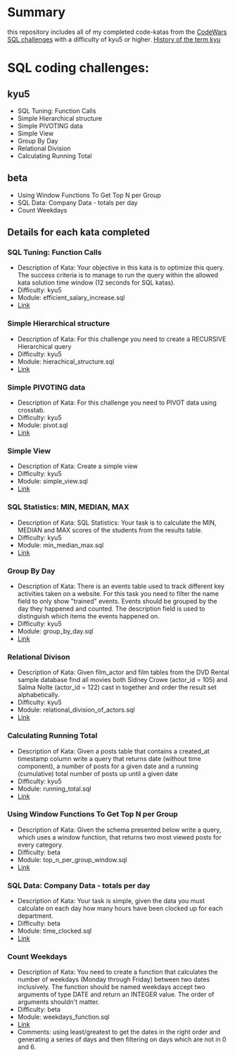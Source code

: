 # Summary

this repository includes all of my completed code-katas from the
[CodeWars SQL challenges](http://wwww.codewars.com) with a difficulty of
kyu5 or higher. [History of the term kyu](https://en.wikipedia.org/wiki/Ky%C5%AB)

# SQL coding challenges:

## kyu5

* SQL Tuning: Function Calls
* Simple Hierarchical structure
* Simple PIVOTING data
* Simple View
* Group By Day
* Relational Division
* Calculating Running Total

## beta

* Using Window Functions To Get Top N per Group
* SQL Data: Company Data - totals per day
* Count Weekdays

## Details for each kata completed

### SQL Tuning: Function Calls
* Description of Kata: Your objective in this kata is to optimize this query.
The success criteria is to manage to run the query within the allowed kata
solution time window (12 seconds for SQL katas).
* Difficulty: kyu5
* Module: efficient_salary_increase.sql
* [Link](https://www.codewars.com/kata/sql-tuning-function-calls/)

### Simple Hierarchical structure
* Description of Kata: For this challenge you need to create a RECURSIVE Hierarchical query
* Difficulty: kyu5
* Module: hierachical_structure.sql
* [Link](https://www.codewars.com/kata/sql-basics-simple-hierarchical-structure/sql)

### Simple PIVOTING data
* Description of Kata: For this challenge you need to PIVOT data using crosstab.
* Difficulty: kyu5
* Module: pivot.sql
* [Link](https://www.codewars.com/kata/sql-basics-simple-pivoting-data/sql)

### Simple View
* Description of Kata: Create a simple view
* Difficulty: kyu5
* Module: simple_view.sql
* [Link](https://www.codewars.com/kata/sql-basics-simple-view/sql)

### SQL Statistics: MIN, MEDIAN, MAX
* Description of Kata: SQL Statistics: Your task is to calculate the MIN, MEDIAN
and MAX scores of the students from the results table.
* Difficulty: kyu5
* Module: min_median_max.sql
* [Link](https://www.codewars.com/kata/sql-statistics-min-median-max/sql)

### Group By Day
* Description of Kata: There is an events table used to track different key
activities taken on a website. For this task you need to filter the name field
to only show "trained" events. Events should be grouped by the day they happened
and counted. The description field is used to distinguish which items the events
happened on.
* Difficulty: kyu5
* Module: group_by_day.sql
* [Link](https://www.codewars.com/kata/sql-basics-group-by-day/sql)

### Relational Divison
* Description of Kata: Given film_actor and film tables from the DVD Rental sample
database find all movies both Sidney Crowe (actor_id = 105) and Salma Nolte
(actor_id = 122) cast in together and order the result set alphabetically.
* Difficulty: kyu5
* Module: relational_division_of_actors.sql
* [Link](https://www.codewars.com/kata/relational-division-find-all-movies-two-actors-cast-in-together/sql)

### Calculating Running Total
* Description of Kata: Given a posts table that contains a created_at timestamp
column write a query that returns date (without time component), a number of
posts for a given date and a running (cumulative) total number of posts up until
a given date
* Difficulty: kyu5
* Module: running_total.sql
* [Link](https://www.codewars.com/kata/calculating-running-total/)

### Using Window Functions To Get Top N per Group
* Description of Kata: Given the schema presented below write a query, which
uses a window function, that returns two most viewed posts for every category.
* Difficulty: beta
* Module: top_n_per_group_window.sql
* [Link](https://www.codewars.com/kata/using-window-functions-to-get-top-n-per-group)

### SQL Data: Company Data - totals per day
* Description of Kata: Your task is simple, given the data you must calculate
on each day how many hours have been clocked up for each department.
* Difficulty: beta
* Module: time_clocked.sql
* [Link](https://www.codewars.com/kata/sql-data-company-data-totals-per-day/)

### Count Weekdays
* Description of Kata: You need to create a function that calculates the number
of weekdays (Monday through Friday) between two dates inclusively.
The function should be named weekdays accept two arguments of type DATE and return
an INTEGER value. The order of arguments shouldn't matter.
* Difficulty: beta
* Module: weekdays_function.sql
* [Link](https://www.codewars.com/kata/count-weekdays/sql)
* Comments: using least/greatest to get the dates in the right order and generating
a series of days and then filtering on days which are not in 0 and 6.
